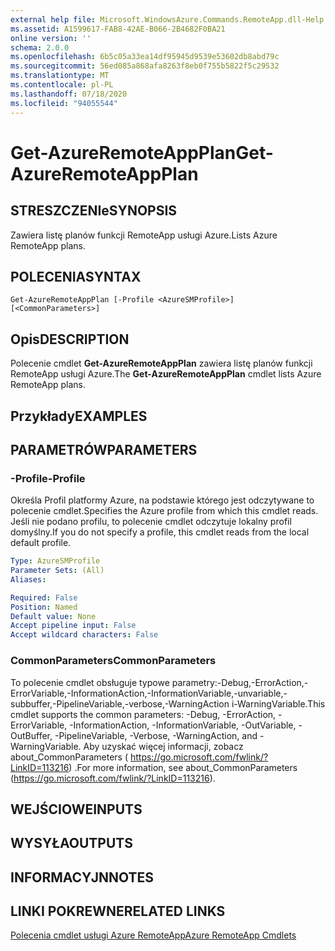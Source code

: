 ```yaml
---
external help file: Microsoft.WindowsAzure.Commands.RemoteApp.dll-Help.xml
ms.assetid: A1599617-FAB8-42AE-B066-2B4682F0BA21
online version: ''
schema: 2.0.0
ms.openlocfilehash: 6b5c05a33ea14df95945d9539e53602db8abd79c
ms.sourcegitcommit: 56ed085a868afa8263f8eb0f755b5822f5c29532
ms.translationtype: MT
ms.contentlocale: pl-PL
ms.lasthandoff: 07/18/2020
ms.locfileid: "94055544"
---
```

# <span data-ttu-id="8771b-101">Get-AzureRemoteAppPlan</span><span class="sxs-lookup"><span data-stu-id="8771b-101">Get-AzureRemoteAppPlan</span></span>

## <span data-ttu-id="8771b-102">STRESZCZENIe</span><span class="sxs-lookup"><span data-stu-id="8771b-102">SYNOPSIS</span></span>
<span data-ttu-id="8771b-103">Zawiera listę planów funkcji RemoteApp usługi Azure.</span><span class="sxs-lookup"><span data-stu-id="8771b-103">Lists Azure RemoteApp plans.</span></span>

## <span data-ttu-id="8771b-104">POLECENIA</span><span class="sxs-lookup"><span data-stu-id="8771b-104">SYNTAX</span></span>

```
Get-AzureRemoteAppPlan [-Profile <AzureSMProfile>] [<CommonParameters>]
```

## <span data-ttu-id="8771b-105">Opis</span><span class="sxs-lookup"><span data-stu-id="8771b-105">DESCRIPTION</span></span>
<span data-ttu-id="8771b-106">Polecenie cmdlet **Get-AzureRemoteAppPlan** zawiera listę planów funkcji RemoteApp usługi Azure.</span><span class="sxs-lookup"><span data-stu-id="8771b-106">The **Get-AzureRemoteAppPlan** cmdlet lists Azure RemoteApp plans.</span></span>

## <span data-ttu-id="8771b-107">Przykłady</span><span class="sxs-lookup"><span data-stu-id="8771b-107">EXAMPLES</span></span>

## <span data-ttu-id="8771b-108">PARAMETRÓW</span><span class="sxs-lookup"><span data-stu-id="8771b-108">PARAMETERS</span></span>

### <span data-ttu-id="8771b-109">-Profile</span><span class="sxs-lookup"><span data-stu-id="8771b-109">-Profile</span></span>
<span data-ttu-id="8771b-110">Określa Profil platformy Azure, na podstawie którego jest odczytywane to polecenie cmdlet.</span><span class="sxs-lookup"><span data-stu-id="8771b-110">Specifies the Azure profile from which this cmdlet reads.</span></span>
<span data-ttu-id="8771b-111">Jeśli nie podano profilu, to polecenie cmdlet odczytuje lokalny profil domyślny.</span><span class="sxs-lookup"><span data-stu-id="8771b-111">If you do not specify a profile, this cmdlet reads from the local default profile.</span></span>

```yaml
Type: AzureSMProfile
Parameter Sets: (All)
Aliases: 

Required: False
Position: Named
Default value: None
Accept pipeline input: False
Accept wildcard characters: False
```

### <span data-ttu-id="8771b-112">CommonParameters</span><span class="sxs-lookup"><span data-stu-id="8771b-112">CommonParameters</span></span>
<span data-ttu-id="8771b-113">To polecenie cmdlet obsługuje typowe parametry:-Debug,-ErrorAction,-ErrorVariable,-InformationAction,-InformationVariable,-unvariable,-subbuffer,-PipelineVariable,-verbose,-WarningAction i-WarningVariable.</span><span class="sxs-lookup"><span data-stu-id="8771b-113">This cmdlet supports the common parameters: -Debug, -ErrorAction, -ErrorVariable, -InformationAction, -InformationVariable, -OutVariable, -OutBuffer, -PipelineVariable, -Verbose, -WarningAction, and -WarningVariable.</span></span> <span data-ttu-id="8771b-114">Aby uzyskać więcej informacji, zobacz about_CommonParameters ( https://go.microsoft.com/fwlink/?LinkID=113216) .</span><span class="sxs-lookup"><span data-stu-id="8771b-114">For more information, see about_CommonParameters (https://go.microsoft.com/fwlink/?LinkID=113216).</span></span>

## <span data-ttu-id="8771b-115">WEJŚCIOWE</span><span class="sxs-lookup"><span data-stu-id="8771b-115">INPUTS</span></span>

## <span data-ttu-id="8771b-116">WYSYŁA</span><span class="sxs-lookup"><span data-stu-id="8771b-116">OUTPUTS</span></span>

## <span data-ttu-id="8771b-117">INFORMACYJN</span><span class="sxs-lookup"><span data-stu-id="8771b-117">NOTES</span></span>

## <span data-ttu-id="8771b-118">LINKI POKREWNE</span><span class="sxs-lookup"><span data-stu-id="8771b-118">RELATED LINKS</span></span>

[<span data-ttu-id="8771b-119">Polecenia cmdlet usługi Azure RemoteApp</span><span class="sxs-lookup"><span data-stu-id="8771b-119">Azure RemoteApp Cmdlets</span></span>](./Azure.RemoteApp.md)



